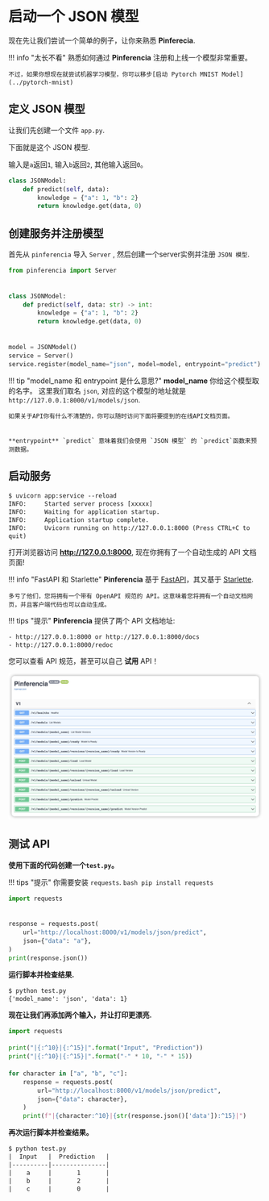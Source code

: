 # 启动一个 JSON 模型

现在先让我们尝试一个简单的例子，让你来熟悉 **Pinferecia**.

!!! info "太长不看"
    熟悉如何通过 **Pinferencia** 注册和上线一个模型非常重要。

    不过，如果你想现在就尝试机器学习模型，你可以移步[启动 Pytorch MNIST Model](../pytorch-mnist)

## 定义 JSON 模型

让我们先创建一个文件 `app.py`.

下面就是这个 JSON 模型.

输入是`a`返回`1`,  输入`b`返回`2`, 其他输入返回`0`。

```python title="app.py" linenums="1"
class JSONModel:
    def predict(self, data):
        knowledge = {"a": 1, "b": 2}
        return knowledge.get(data, 0)

```

## 创建服务并注册模型

首先从 `pinferencia` 导入 `Server` , 然后创建一个server实例并注册 `JSON 模型`.

```python title="app.py" linenums="1" hl_lines="1 10 11 12"
from pinferencia import Server


class JSONModel:
    def predict(self, data: str) -> int:
        knowledge = {"a": 1, "b": 2}
        return knowledge.get(data, 0)


model = JSONModel()
service = Server()
service.register(model_name="json", model=model, entrypoint="predict")

```

!!! tip "model_name 和 entrypoint 是什么意思?"
    **model_name** 你给这个模型取的名字。
    这里我们取名 `json`, 对应的这个模型的地址就是 `http://127.0.0.1:8000/v1/models/json`.

    如果关于API你有什么不清楚的，你可以随时访问下面将要提到的在线API文档页面。


    **entrypoint** `predict` 意味着我们会使用 `JSON 模型` 的 `predict`函数来预测数据。

## 启动服务

<div class="termy">

```console
$ uvicorn app:service --reload
INFO:     Started server process [xxxxx]
INFO:     Waiting for application startup.
INFO:     Application startup complete.
INFO:     Uvicorn running on http://127.0.0.1:8000 (Press CTRL+C to quit)
```

</div>

打开浏览器访问 **http://127.0.0.1:8000**, 现在你拥有了一个自动生成的 API 文档页面!

!!! info "FastAPI 和 Starlette"
    **Pinferencia** 基于 [FastAPI](https://fastapi.tiangolo.com)，其又基于 [Starlette](https://www.starlette.io).

    多亏了他们，您将拥有一个带有 OpenAPI 规范的 API。这意味着您将拥有一个自动文档网页，并且客户端代码也可以自动生成。

!!! tips "提示"
    **Pinferencia** 提供了两个 API 文档地址:

    - http://127.0.0.1:8000 or http://127.0.0.1:8000/docs
    - http://127.0.0.1:8000/redoc

您可以查看 API 规范，甚至可以自己 **试用** API！

![Swagger UI](/assets/images/swagger-ui.jpg)

## 测试 API

**使用下面的代码创建一个`test.py`。**

!!! tips "提示"
    你需要安装 `requests`.
    ```bash
    pip install requests
    ```

```python title="test.py" linenums="1"
import requests


response = requests.post(
    url="http://localhost:8000/v1/models/json/predict",
    json={"data": "a"},
)
print(response.json())

```

**运行脚本并检查结果.**

<div class="termy">

```console
$ python test.py
{'model_name': 'json', 'data': 1}
```

</div>

**现在让我们再添加两个输入，并让打印更漂亮.**

```python title="test.py" linenums="1" hl_lines="3-6 9-11"
import requests

print("|{:^10}|{:^15}|".format("Input", "Prediction"))
print("|{:^10}|{:^15}|".format("-" * 10, "-" * 15))

for character in ["a", "b", "c"]:
    response = requests.post(
        url="http://localhost:8000/v1/models/json/predict",
        json={"data": character},
    )
    print(f"|{character:^10}|{str(response.json()['data']):^15}|")

```

**再次运行脚本并检查结果。**

<div class="termy">

```console
$ python test.py
|  Input   |  Prediction   |
|----------|---------------|
|    a     |       1       |
|    b     |       2       |
|    c     |       0       |
```

</div>